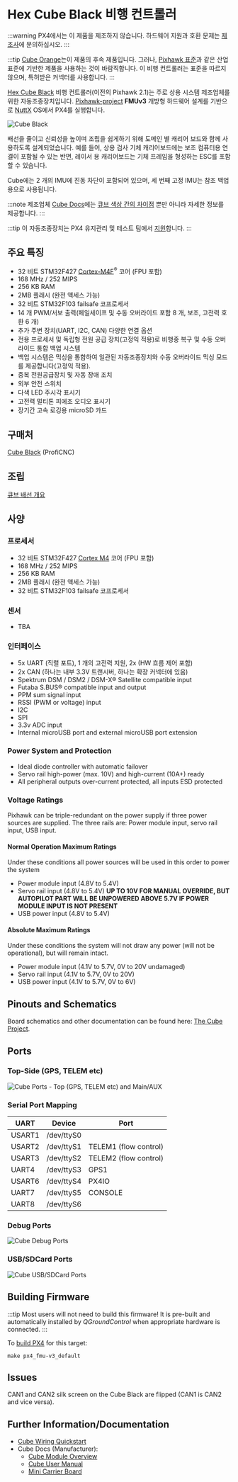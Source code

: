 # Hex Cube Black 비행 컨트롤러

:::warning PX4에서는 이 제품을 제조하지 않습니다. 하드웨어 지원과 호환 문제는 [제조사](https://cubepilot.org/#/home)에 문의하십시오.
:::

:::tip
[Cube Orange](cubepilot_cube_orange.md)는이 제품의 후속 제품입니다. 그러나, [Pixhawk 표준](autopilot_pixhawk_standard.md)과 같은 산업 표준에 기반한 제품을 사용하는 것이 바람직합니다. 이 비행 컨트롤러는 표준을 따르지 않으며, 특허받은 커넥터를 사용합니다.
:::

[Hex Cube Black](http://www.proficnc.com/61-system-kits2) 비행 컨트롤러(이전의 Pixhawk 2.1)는 주로 상용 시스템 제조업체를 위한 자동조종장치입니다. [Pixhawk-project](https://pixhawk.org/) **FMUv3** 개방형 하드웨어 설계를 기반으로 [NuttX](https://nuttx.apache.org/) OS에서 PX4를 실행합니다.

![Cube Black](../../assets/flight_controller/cube/cube_black_hero.png)

배선을 줄이고 신뢰성을 높이며 조립을 쉽게하기 위해 도메인 별 캐리어 보드와 함께 사용하도록 설계되었습니다. 예를 들어, 상용 검사 기체 캐리어보드에는 보조 컴퓨터용 연결이 포함될 수 있는 반면, 레이서 용 캐리어보드는 기체 프레임을 형성하는 ESC를 포함할 수 있습니다.

Cube에는 2 개의 IMU에 진동 차단이 포함되어 있으며, 세 번째 고정 IMU는 참조 백업용으로 사용됩니다.

:::note
제조업체 [Cube Docs](https://docs.cubepilot.org/user-guides/autopilot/the-cube-module-overview)에는 [큐브 색상 간의 차이점](https://docs.cubepilot.org/user-guides/autopilot/the-cube-module-overview#differences-between-cube-colours) 뿐만 아니라 자세한 정보를 제공합니다.
:::

:::tip
이 자동조종장치는 PX4 유지관리 및 테스트 팀에서 [지원](../flight_controller/autopilot_pixhawk_standard.md)합니다.
:::

## 주요 특징

- 32 비트 STM32F427 [Cortex-M4F](http://en.wikipedia.org/wiki/ARM_Cortex-M#Cortex-M4)<sup>&reg;</sup> 코어 (FPU 포함)
- 168 MHz / 252 MIPS 
- 256 KB RAM
- 2MB 플래시 \(완전 액세스 가능\)
- 32 비트 STM32F103 failsafe 코프로세서
- 14 개 PWM/서보 출력(페일세이프 및 수동 오버라이드 포함 8 개, 보조, 고전력 호환 6 개)
- 추가 주변 장치(UART, I2C, CAN) 다양한 연결 옵션
- 전용 프로세서 및 독립형 전원 공급 장치(고정익 적용)로 비행중 복구 및 수동 오버라이드 통합 백업 시스템
- 백업 시스템은 믹싱을 통합하여 일관된 자동조종장치와 수동 오버라이드 믹싱 모드를 제공합니다(고정익 적용).
- 중복 전원공급장치 및 자동 장애 조치
- 외부 안전 스위치
- 다색 LED 주시각 표시기
- 고전력 멀티톤 피에조 오디오 표시기
- 장기간 고속 로깅용 microSD 카드

<span id="stores"></span>

## 구매처

[Cube Black](http://www.proficnc.com/61-system-kits) (ProfiCNC)

## 조립

[큐브 배선 개요](../assembly/quick_start_cube.md)

## 사양

### 프로세서

- 32 비트 STM32F427 [Cortex M4](http://en.wikipedia.org/wiki/ARM_Cortex-M#Cortex-M4) 코어 (FPU 포함)
- 168 MHz / 252 MIPS 
- 256 KB RAM
- 2MB 플래시 (완전 액세스 가능)
- 32 비트 STM32F103 failsafe 코프로세서

### 센서

- TBA

### 인터페이스

- 5x UART (직렬 포트), 1 개의 고전력 지원, 2x (HW 흐름 제어 포함)
- 2x CAN (하나는 내부 3.3V 트랜시버, 하나는 확장 커넥터에 있음)
- Spektrum DSM / DSM2 / DSM-X® Satellite compatible input
- Futaba S.BUS® compatible input and output
- PPM sum signal input
- RSSI (PWM or voltage) input
- I2C
- SPI
- 3.3v ADC input
- Internal microUSB port and external microUSB port extension

### Power System and Protection

- Ideal diode controller with automatic failover
- Servo rail high-power (max. 10V) and high-current (10A+) ready
- All peripheral outputs over-current protected, all inputs ESD protected

### Voltage Ratings

Pixhawk can be triple-redundant on the power supply if three power sources are supplied. The three rails are: Power module input, servo rail input, USB input.

#### Normal Operation Maximum Ratings

Under these conditions all power sources will be used in this order to power the system

- Power module input (4.8V to 5.4V)
- Servo rail input (4.8V to 5.4V) **UP TO 10V FOR MANUAL OVERRIDE, BUT AUTOPILOT PART WILL BE UNPOWERED ABOVE 5.7V IF POWER MODULE INPUT IS NOT PRESENT**
- USB power input (4.8V to 5.4V)

#### Absolute Maximum Ratings

Under these conditions the system will not draw any power (will not be operational), but will remain intact.

- Power module input (4.1V to 5.7V, 0V to 20V undamaged)
- Servo rail input (4.1V to 5.7V, 0V to 20V)
- USB power input (4.1V to 5.7V, 0V to 6V)

## Pinouts and Schematics

Board schematics and other documentation can be found here: [The Cube Project](https://github.com/proficnc/The-Cube).

## Ports

### Top-Side (GPS, TELEM etc)

![Cube Ports - Top (GPS, TELEM etc) and Main/AUX](../../assets/flight_controller/cube/cube_ports_top_main.jpg)

<span id="serial_ports"></span>

### Serial Port Mapping



| UART   | Device     | Port                  |
| ------ | ---------- | --------------------- |
| USART1 | /dev/ttyS0 | <!-- IO debug? -->    |
| USART2 | /dev/ttyS1 | TELEM1 (flow control) |
| USART3 | /dev/ttyS2 | TELEM2 (flow control) |
| UART4  | /dev/ttyS3 | GPS1                  |
| USART6 | /dev/ttyS4 | PX4IO                 |
| UART7  | /dev/ttyS5 | CONSOLE               |
| UART8  | /dev/ttyS6 | <!-- unknown -->      |

<!-- Note: Got ports using https://github.com/PX4/px4_user_guide/pull/672#issuecomment-598198434 -->

<!-- This originally said " **TEL4:** /dev/ttyS6 (ttyS4 UART):  **Note** `TEL4` is labeled as `GPS2` on Cube." -->

### Debug Ports

![Cube Debug Ports](../../assets/flight_controller/cube/cube_ports_debug.jpg)

### USB/SDCard Ports

![Cube USB/SDCard Ports](../../assets/flight_controller/cube/cube_ports_usb_sdcard.jpg)

## Building Firmware

:::tip
Most users will not need to build this firmware! It is pre-built and automatically installed by *QGroundControl* when appropriate hardware is connected.
:::

To [build PX4](../dev_setup/building_px4.md) for this target:

    make px4_fmu-v3_default
    

## Issues

CAN1 and CAN2 silk screen on the Cube Black are flipped (CAN1 is CAN2 and vice versa).

## Further Information/Documentation

- [Cube Wiring Quickstart](../assembly/quick_start_cube.md)
- Cube Docs (Manufacturer): 
  - [Cube Module Overview](https://docs.cubepilot.org/user-guides/autopilot/the-cube-module-overview)
  - [Cube User Manual](https://docs.cubepilot.org/user-guides/autopilot/the-cube-user-manual)
  - [Mini Carrier Board](https://docs.cubepilot.org/user-guides/carrier-boards/mini-carrier-board)